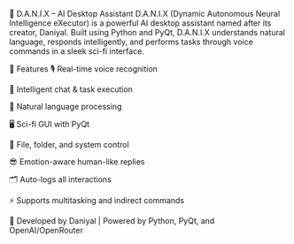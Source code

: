 🤖 D.A.N.I.X – AI Desktop Assistant
D.A.N.I.X (Dynamic Autonomous Neural Intelligence eXecutor) is a powerful AI desktop assistant named after its creator, Daniyal. Built using Python and PyQt, D.A.N.I.X understands natural language, responds intelligently, and performs tasks through voice commands in a sleek sci-fi interface.

🔹 Features
🎙️ Real-time voice recognition

💬 Intelligent chat & task execution

🧠 Natural language processing

🖥️ Sci-fi GUI with PyQt

📁 File, folder, and system control

😎 Emotion-aware human-like replies

🗂️ Auto-logs all interactions

⚡ Supports multitasking and indirect commands

🚀 Developed by Daniyal | Powered by Python, PyQt, and OpenAI/OpenRouter
